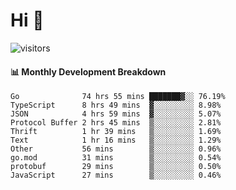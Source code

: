 # Hi 👋
 
![visitors](https://visitor-badge.glitch.me/badge?page_id=sorcererxw.sorcererx)

#### 📊 Monthly Development Breakdown

<!--START_SECTION:waka-->
```text
Go              74 hrs 55 mins ███████▓░░ 76.19%
TypeScript      8 hrs 49 mins  ▓░░░░░░░░░ 8.98%
JSON            4 hrs 59 mins  ▓░░░░░░░░░ 5.07%
Protocol Buffer 2 hrs 45 mins  ▒░░░░░░░░░ 2.81%
Thrift          1 hr 39 mins   ▒░░░░░░░░░ 1.69%
Text            1 hr 16 mins   ▒░░░░░░░░░ 1.29%
Other           56 mins        ▒░░░░░░░░░ 0.96%
go.mod          31 mins        ▒░░░░░░░░░ 0.54%
protobuf        29 mins        ▒░░░░░░░░░ 0.50%
JavaScript      27 mins        ▒░░░░░░░░░ 0.46%
```
<!--END_SECTION:waka-->
